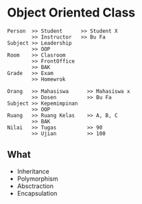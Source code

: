 # Object Oriented Class

```
Person  >> Student      >> Student X
        >> Instructor   >> Bu Fa
Subject >> Leadership
        >> OOP
Room    >> Clasroom
        >> FrontOffice
        >> BAK
Grade   >> Exam
        >> Homewrok

Orang   >> Mahasiswa      >> Mahasiswa x
        >> Dosen          >> Bu Fa
Subject >> Kepemimpinan
        >> OOP
Ruang   >> Ruang Kelas    >> A, B, C
        >> BAK
Nilai   >> Tugas          >> 90
        >> Ujian          >> 100
```

## What

- Inheritance
- Polymorphism
- Absctraction
- Encapsulation

